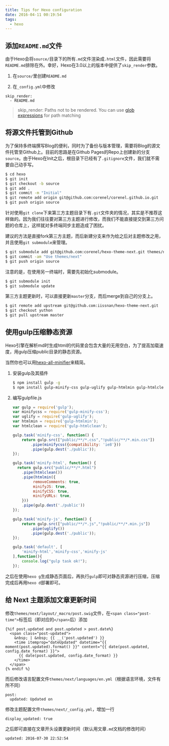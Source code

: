 ```yaml
---
title: Tips for Hexo configuration
date: 2016-04-11 00:19:54
tags:
  - hexo
---
```


## 添加`README.md`文件

由于Hexo会将`source/`目录下的所有`.md`文件渲染成`.html`文件，因此需要将`README.md`排除在外。幸好，Hexo在3.0以上的版本中提供了`skip_render`参数。

1. 在`source/`里创建`README.md`

2. 在`_config.yml`中修改
```
skip_render:
  - README.md
```

> skip_render: Paths not to be rendered. You can use [glob expressions](https://github.com/isaacs/minimatch) for path matching

<!-- more -->

## 将源文件托管到Github

为了保持多终端撰写Blog的便利，同时为了备份与版本管理，需要将Blog的源文件托管至Github上。目前的思路是在Github Pages的Repo上创建新的分支`source`。由于Hexo在Init之后，根目录下已经有了`.gitignore`文件，我们就不需要自己动手写。

```bash
$ cd hexo
$ git init
$ git checkout -b source
$ git add .
$ git commit -m "Initial"
$ git remote add origin git@github.com:corenel/corenel.github.io.git
$ git push origin source
```

针对使用`git clone`下来第三方主题目录下有`.git`文件夹的情况，其实是不推荐这样做的。因为我们往往要对第三方主题进行修改，而我们不能直接提交到第三方问题的仓库上，这样就对多终端同步主题造成了困扰。

建议的方法是直接fork第三方主题，而后新建分支来作为给之后对主题修改之用，并且使用`git submodule`来管理。

```bash
$ git submodule add git@github.com:corenel/hexo-theme-next.git themes/next
$ git commit -am "Use themes/next"
$ git push origin source
```

注意的是，在使用另一终端时，需要先初始化submodule。

```bash
$ git submodule init
$ git submodule update
```

第三方主题更新时，可以直接更新`master`分支，而后merge到自己的分支上。

```bash
$ git remote add upstream git@github.com:iissnan/hexo-theme-next.git
$ git checkout yuthon
$ git pull upstream master
```

##  使用gulp压缩静态资源

Hexo引擎在解析md时生成html的代码里会包含大量的无用空白，为了提高加载速度，用gulp压缩public目录的静态资源。

当然你也可以用[hexo-all-minifier](https://github.com/unhealthy/hexo-all-minifier)来精简。

1. 安装gulp及其插件

   ```bash
   $ npm install gulp -g
   $ npm install gulp-minify-css gulp-uglify gulp-htmlmin gulp-htmlclean --save
   ```

2. 编写gulpfile.js

   ```javascript
   var gulp = require('gulp');
   var minifycss = require('gulp-minify-css');
   var uglify = require('gulp-uglify');
   var htmlmin = require('gulp-htmlmin');
   var htmlclean = require('gulp-htmlclean');

   gulp.task('minify-css', function() {
       return gulp.src(["public/**/*.css","!public/**/*.min.css"])
           .pipe(minifycss({compatibility: 'ie8'}))
           .pipe(gulp.dest('./public'));
   });

   gulp.task('minify-html', function() {
     return gulp.src("public/**/*.html")
       .pipe(htmlclean())
       .pipe(htmlmin({
            removeComments: true,
            minifyJS: true,
            minifyCSS: true,
            minifyURLs: true,
       }))
       .pipe(gulp.dest('./public'))
   });

   gulp.task('minify-js', function() {
       return gulp.src(["public/**/*.js","!public/**/*.min.js"])
           .pipe(uglify())
           .pipe(gulp.dest('./public'));
   });

   gulp.task('default', [
       'minify-html','minify-css','minify-js'
   ],function(){
       console.log("gulp task ok!");
   });
   ```

之后在使用`hexo g`生成静态页面后，再执行`gulp`即可对静态资源进行压缩，压缩完成后再用`hexo d`部署即可。

## 给 Next 主题添加文章更新时间

修改`themes/next/layout/_macro/post.swig`文件，在`<span class="post-time">`标签后（即对应的`</span>`后）添加

```
{%if post.updated and post.updated > post.date%}
  <span class="post-updated">
	&nbsp; | &nbsp; {{ __('post.updated') }}
	<time itemprop="dateUpdated" datetime="{{ moment(post.updated).format() }}" content="{{ date(post.updated, config.date_format) }}">
	  {{ date(post.updated, config.date_format) }}
	</time>
  </span>
{% endif %}
```

而后修改语言配置文件`themes/next/languages/en.yml`（根据语言环境，文件有所不同）

```
post:
  updated: Updated on
```

修改主题配置文件`themes/next/_config.yml`，增加一行

```
display_updated: true
```

之后即可直接在文章开头设置更新时间（默认用文章`.md`文档的修改时间）

```
updated: 2016-07-30 22:52:54
```

